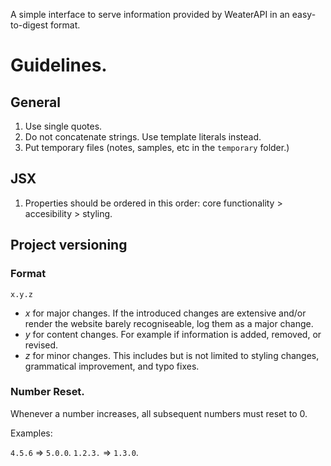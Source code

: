 <!-- @format -->

A simple interface to serve information provided by WeaterAPI in an easy-to-digest format.

# Guidelines.

## General

1. Use single quotes.
2. Do not concatenate strings. Use template literals instead.
3. Put temporary files (notes, samples, etc in the `temporary` folder.)

## JSX

1. Properties should be ordered in this order:
   core functionality > accesibility > styling.

## Project versioning

### Format

`x.y.z`

-   _x_ for major changes. If the introduced changes are extensive and/or render the website barely recogniseable, log them as a major change.
-   _y_ for content changes. For example if information is added, removed, or revised.
-   _z_ for minor changes. This includes but is not limited to styling changes, grammatical improvement, and typo fixes.

### Number Reset.

Whenever a number increases, all subsequent numbers must reset to 0.

Examples:

`4.5.6` => `5.0.0`.
`1.2.3.` => `1.3.0`.
